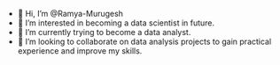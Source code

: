 - 👋 Hi, I’m @Ramya-Murugesh
- 👀 I’m interested in becoming a data scientist in future.
- 🌱 I’m currently trying to become a data analyst.
- 💞️ I’m looking to collaborate on data analysis projects to gain practical experience and improve my skills.
  

<!---
Ramya-Murugesh/Ramya-Murugesh is a ✨ special ✨ repository because its `README.md` (this file) appears on your GitHub profile.
You can click the Preview link to take a look at your changes.
--->
